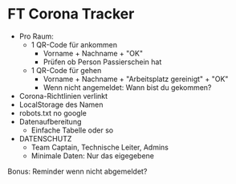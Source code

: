 # FT Corona Tracker

- Pro Raum:
    - 1 QR-Code für ankommen
        - Vorname + Nachname + "OK"
        - Prüfen ob Person Passierschein hat
    - 1 QR-Code für gehen
        - Vorname + Nachname + "Arbeitsplatz gereinigt" + "OK"
        - Wenn nicht angemeldet: Wann bist du gekommen?
- Corona-Richtlinien verlinkt
- LocalStorage des Namen
- robots.txt no google
- Datenaufbereitung
    - Einfache Tabelle oder so
- DATENSCHUTZ
    - Team Captain, Technische Leiter, Admins
    - Minimale Daten: Nur das eigegebene

Bonus: Reminder wenn nicht abgemeldet?